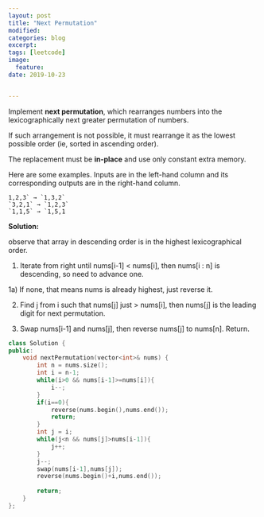 ```yaml
---
layout: post
title: "Next Permutation"
modified:
categories: blog
excerpt:
tags: [leetcode]
image:
  feature:
date: 2019-10-23


---
```


Implement **next permutation**, which rearranges numbers into the lexicographically next greater permutation of numbers.

If such arrangement is not possible, it must rearrange it as the lowest possible order (ie, sorted in ascending order).

The replacement must be **in-place** and use only constant extra memory.

Here are some examples. Inputs are in the left-hand column and its corresponding outputs are in the right-hand column.

```
1,2,3` → `1,3,2`
`3,2,1` → `1,2,3`
`1,1,5` → `1,5,1
```



**Solution:**

observe that array in descending order is in the highest lexicographical order.

1) Iterate from right until nums[i-1] < nums[i], then nums[i : n] is descending, so need to advance one.

1a) If none, that means nums is already highest, just reverse it.

2) Find j from i such that nums[j]  just > nums[i], then nums[j] is the leading digit for next permutation.

3) Swap nums[i-1] and nums[j], then reverse nums[j] to nums[n]. Return.



```c++
class Solution {
public:
    void nextPermutation(vector<int>& nums) {
        int n = nums.size();
        int i = n-1;
        while(i>0 && nums[i-1]>=nums[i]){
            i--;
        }
        if(i==0){
            reverse(nums.begin(),nums.end());
            return;
        }
        int j = i;
        while(j<n && nums[j]>nums[i-1]){
            j++;
        }
        j--;
        swap(nums[i-1],nums[j]);
        reverse(nums.begin()+i,nums.end());
        
        return;
    }
};
```


